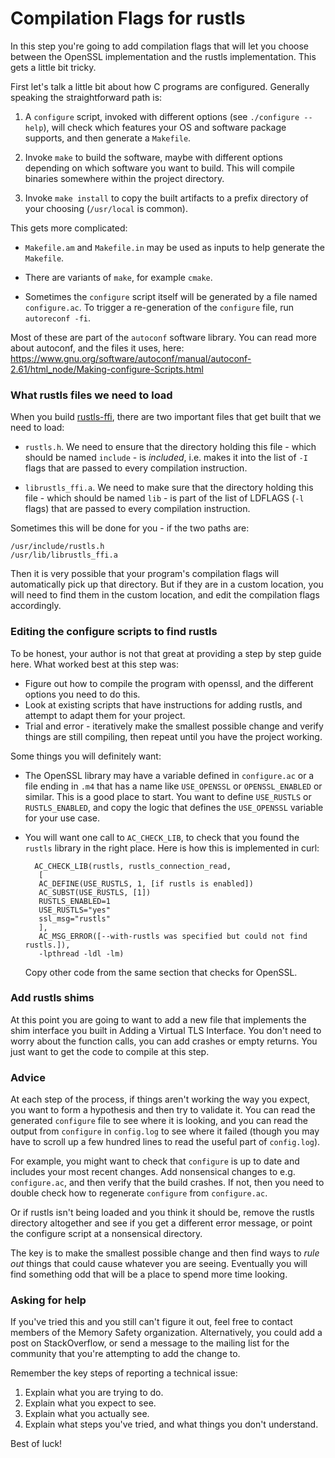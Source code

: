 # Compilation Flags for rustls

In this step you're going to add compilation flags that will let you choose
between the OpenSSL implementation and the rustls implementation. This gets
a little bit tricky.

First let's talk a little bit about how C programs are configured. Generally
speaking the straightforward path is:

1. A `configure` script, invoked with different options (see `./configure
--help`), will check which features your OS and software package supports, and
then generate a `Makefile`.

2. Invoke `make` to build the software, maybe with different options depending
   on which software you want to build. This will compile binaries somewhere
   within the project directory.

3. Invoke `make install` to copy the built artifacts to a prefix directory of
   your choosing (`/usr/local` is common).

This gets more complicated:

- `Makefile.am` and `Makefile.in` may be used as inputs to help generate the
  `Makefile`.

- There are variants of `make`, for example `cmake`.

- Sometimes the `configure` script itself will be generated by a file named
`configure.ac`. To trigger a re-generation of the `configure` file, run
`autoreconf -fi`.

Most of these are part of the `autoconf` software
library. You can read more about autoconf, and the files it uses, here:
https://www.gnu.org/software/autoconf/manual/autoconf-2.61/html_node/Making-configure-Scripts.html

### What rustls files we need to load

When you build [rustls-ffi][rustls-ffi], there are two important files that get
built that we need to load:

- `rustls.h`. We need to ensure that the directory holding this file - which
should be named `include` - is _included_, i.e. makes it into the list of `-I`
flags that are passed to every compilation instruction.

- `librustls_ffi.a`. We need to make sure that the directory holding this file -
which should be named `lib` - is part of the list of LDFLAGS (`-l` flags) that
are passed to every compilation instruction.

Sometimes this will be done for you - if the two paths are:

```
/usr/include/rustls.h
/usr/lib/librustls_ffi.a
```

Then it is very possible that your program's compilation flags will
automatically pick up that directory. But if they are in a custom location, you
will need to find them in the custom location, and edit the compilation flags
accordingly.

### Editing the configure scripts to find rustls

To be honest, your author is not that great at providing a step by step guide
here. What worked best at this step was:

- Figure out how to compile the program with openssl, and the different options
  you need to do this.
- Look at existing scripts that have instructions for adding rustls, and attempt
  to adapt them for your project.
- Trial and error - iteratively make the smallest possible change and verify
  things are still compiling, then repeat until you have the project working.

Some things you will definitely want:

- The OpenSSL library may have a variable defined in `configure.ac` or a file
ending in `.m4` that has a name like `USE_OPENSSL` or `OPENSSL_ENABLED` or
similar. This is a good place to start. You want to define `USE_RUSTLS` or
`RUSTLS_ENABLED`, and copy the logic that defines the `USE_OPENSSL` variable for
your use case.
- You will want one call to `AC_CHECK_LIB`, to check that you found the `rustls`
  library in the right place. Here is how this is implemented in curl:

    ```
      AC_CHECK_LIB(rustls, rustls_connection_read,
       [
       AC_DEFINE(USE_RUSTLS, 1, [if rustls is enabled])
       AC_SUBST(USE_RUSTLS, [1])
       RUSTLS_ENABLED=1
       USE_RUSTLS="yes"
       ssl_msg="rustls"
       ],
       AC_MSG_ERROR([--with-rustls was specified but could not find rustls.]),
       -lpthread -ldl -lm)
    ```

    Copy other code from the same section that checks for OpenSSL.

### Add rustls shims

At this point you are going to want to add a new file that implements the shim
interface you built in Adding a Virtual TLS Interface. You don't need to worry
about the function calls, you can add crashes or empty returns. You just want to
get the code to compile at this step.

### Advice

At each step of the process, if things aren't working the way you expect,
you want to form a hypothesis and then try to validate it. You can read the
generated `configure` file to see where it is looking, and you can read the
output from `configure` in `config.log` to see where it failed (though you may
have to scroll up a few hundred lines to read the useful part of `config.log`).

For example, you might want to check that `configure` is up to date and includes
your most recent changes. Add nonsensical changes to e.g. `configure.ac`, and
then verify that the build crashes. If not, then you need to double check how to
regenerate `configure` from `configure.ac`.

Or if rustls isn't being loaded and you think it should be, remove the rustls
directory altogether and see if you get a different error message, or point the
configure script at a nonsensical directory.

The key is to make the smallest possible change and then find ways to
_rule out_ things that could cause whatever you are seeing. Eventually you will
find something odd that will be a place to spend more time looking.

### Asking for help

If you've tried this and you still can't figure it out, feel free to contact
members of the Memory Safety organization. Alternatively, you could add a post
on StackOverflow, or send a message to the mailing list for the community that
you're attempting to add the change to.

Remember the key steps of reporting a technical issue:

1. Explain what you are trying to do.
2. Explain what you expect to see.
3. Explain what you actually see.
4. Explain what steps you've tried, and what things you don't understand.

Best of luck!

[rustls-ffi]: https://github.com/rustls/rustls-ffi
